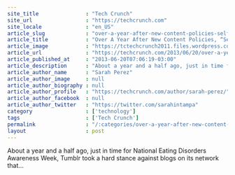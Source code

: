 ```yaml
---
site_title               : "Tech Crunch"
site_url                 : "https://techcrunch.com"
site_locale              : "en_US"
article_slug             : "over-a-year-after-new-content-policies-self-harm-social-media-still-thrives"
article_title            : "Over A Year After New Content Policies, “Self-Harm Social Media” Still Thrives"
article_image            : "https://tctechcrunch2011.files.wordpress.com/2013/06/stumblr2.jpg?w=600&h=400&crop=1"
article_url              : "https://techcrunch.com/2013/06/20/over-a-year-after-new-content-policies-self-harm-social-media-still-thrives/"
article_published_at     : "2013-06-20T07:06:19-03:00"
article_description      : "About a year and a half ago, just in time for National Eating Disorders Awareness Week, Tumblr took a hard stance against blogs on its network that..."
article_author_name      : "Sarah Perez"
article_author_image     : null
article_author_biography : null
article_author_profile   : "https://techcrunch.com/author/sarah-perez/"
article_author_facebook  : null
article_author_twitter   : "https://twitter.com/sarahintampa"
category                 : ['technology']
tags                     : ['Tech Crunch']
permalink                : "/:categories/over-a-year-after-new-content-policies-self-harm-social-media-still-thrives/"
layout                   : post
---
```


About a year and a half ago, just in time for National Eating Disorders Awareness Week, Tumblr took a hard stance against blogs on its network that...
